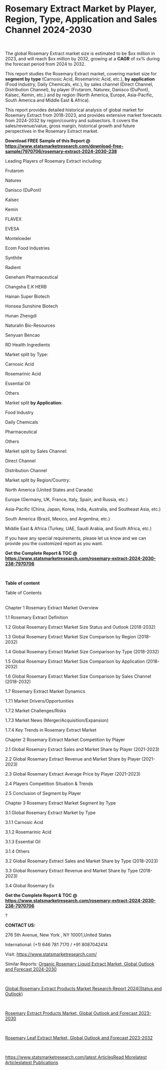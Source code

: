 <h1>Rosemary Extract Market by Player, Region, Type, Application and Sales Channel 2024-2030</h1><br/><p>The global Rosemary Extract market size is estimated to be $xx million in 2023, and will reach $xx million by 2032, growing at a <strong>CAGR</strong> of xx% during the forecast period from 2024 to 2032.</p>
 
 
 
 <p>This report studies the Rosemary Extract market, covering market size for <strong>segment by type</strong> (Carnosic Acid, Rosemarinic Acid, etc.), <strong>by application</strong> (Food Industry, Daily Chemicals, etc.), by sales channel (Direct Channel, Distribution Channel), by player (Frutarom, Naturex, Danisco (DuPont), Kalsec, Kemin, etc.) and by region (North America, Europe, Asia-Pacific, South America and Middle East & Africa).</p>
 
 
 
 <p>This report provides detailed historical analysis of global market for Rosemary Extract from 2018-2023, and provides extensive market forecasts from 2024-2032 by region/country and subsectors. It covers the sales/revenue/value, gross margin, historical growth and future perspectives in the Rosemary Extract market.</p>
 
 
 
 <p><strong>Download FREE Sample of this Report @ <a href="https://www.statsmarketresearch.com/download-free-sample/7970706/rosemary-extract-2024-2030-238">https://www.statsmarketresearch.com/download-free-sample/7970706/rosemary-extract-2024-2030-238</a></strong></p>
 
 
 
 <p>Leading Players of Rosemary Extract including:</p>
 
 
 
 <p>Frutarom</p>
 
 
 
 <p>Naturex</p>
 
 
 
 <p>Danisco (DuPont)</p>
 
 
 
 <p>Kalsec</p>
 
 
 
 <p>Kemin</p>
 
 
 
 <p>FLAVEX</p>
 
 
 
 <p>EVESA</p>
 
 
 
 <p>Monteloeder</p>
 
 
 
 <p>Ecom Food Industries</p>
 
 
 
 <p>Synthite</p>
 
 
 
 <p>Radient</p>
 
 
 
 <p>Geneham Pharmaceutical</p>
 
 
 
 <p>Changsha E.K HERB</p>
 
 
 
 <p>Hainan Super Biotech</p>
 
 
 
 <p>Honsea Sunshine Biotech</p>
 
 
 
 <p>Hunan Zhengdi</p>
 
 
 
 <p>Naturalin Bio-Resources</p>
 
 
 
 <p>Senyuan Bencao</p>
 
 
 
 <p>RD Health Ingredients</p>
 
 
 
 <p>Market split by Type:</p>
 
 
 
 <p>Carnosic Acid</p>
 
 
 
 <p>Rosemarinic Acid</p>
 
 
 
 <p>Essential Oil</p>
 
 
 
 <p>Others</p>
 
 
 
 <p>Market split <strong>by Application</strong>:</p>
 
 
 
 <p>Food Industry</p>
 
 
 
 <p>Daily Chemicals</p>
 
 
 
 <p>Pharmaceutical</p>
 
 
 
 <p>Others</p>
 
 
 
 <p>Market split by Sales Channel:</p>
 
 
 
 <p>Direct Channel</p>
 
 
 
 <p>Distribution Channel</p>
 
 
 
 <p>Market split by Region/Country:</p>
 
 
 
 <p>North America (United States and Canada)</p>
 
 
 
 <p>Europe (Germany, UK, France, Italy, Spain, and Russia, etc.)</p>
 
 
 
 <p>Asia-Pacific (China, Japan, Korea, India, Australia, and Southeast Asia, etc.)</p>
 
 
 
 <p>South America (Brazil, Mexico, and Argentina, etc.)</p>
 
 
 
 <p>Middle East & Africa (Turkey, UAE, Saudi Arabia, and South Africa, etc.)</p>
 
 
 
 <p>If you have any special requirements, please let us know and we can provide you the customized report as you want.</p>
 
 
 
 <div><b>Get the Complete Report & TOC @ <a href="https://www.statsmarketresearch.com/rosemary-extract-2024-2030-238-7970706">https://www.statsmarketresearch.com/rosemary-extract-2024-2030-238-7970706</a></b></div>
 
 
 
 <p><br />
 
 <b>Table of content</b></p>
 
 
 
 <p>Table of Contents<br />
 
 <br />
 
 Chapter 1 Rosemary Extract Market Overview<br />
 
 1.1 Rosemary Extract Definition<br />
 
 1.2 Global Rosemary Extract Market Size Status and Outlook (2018-2032)<br />
 
 1.3 Global Rosemary Extract Market Size Comparison by Region (2018-2032)<br />
 
 1.4 Global Rosemary Extract Market Size Comparison by Type (2018-2032)<br />
 
 1.5 Global Rosemary Extract Market Size Comparison by Application (2018-2032)<br />
 
 1.6 Global Rosemary Extract Market Size Comparison by Sales Channel (2018-2032)<br />
 
 1.7 Rosemary Extract Market Dynamics<br />
 
 1.7.1 Market Drivers/Opportunities<br />
 
 1.7.2 Market Challenges/Risks<br />
 
 1.7.3 Market News (Merger/Acquisition/Expansion)<br />
 
 1.7.4 Key Trends in Rosemary Extract Market<br />
 
 Chapter 2 Rosemary Extract Market Competition by Player<br />
 
 2.1 Global Rosemary Extract Sales and Market Share by Player (2021-2023)<br />
 
 2.2 Global Rosemary Extract Revenue and Market Share by Player (2021-2023)<br />
 
 2.3 Global Rosemary Extract Average Price by Player (2021-2023)<br />
 
 2.4 Players Competition Situation & Trends<br />
 
 2.5 Conclusion of Segment by Player<br />
 
 Chapter 3 Rosemary Extract Market Segment by Type<br />
 
 3.1 Global Rosemary Extract Market by Type<br />
 
 3.1.1 Carnosic Acid<br />
 
 3.1.2 Rosemarinic Acid<br />
 
 3.1.3 Essential Oil<br />
 
 3.1.4 Others<br />
 
 3.2 Global Rosemary Extract Sales and Market Share by Type (2018-2023)<br />
 
 3.3 Global Rosemary Extract Revenue and Market Share by Type (2018-2023)<br />
 
 3.4 Global Rosemary Ex</p>
 
 
 
 <div><b>Get the Complete Report & TOC @ <a href="https://www.statsmarketresearch.com/rosemary-extract-2024-2030-238-7970706">https://www.statsmarketresearch.com/rosemary-extract-2024-2030-238-7970706</a></b></div>
 
 
 
 <p>? </p>
 
 
 
 <p><b>CONTACT US:</b><br />
 
 276 5th Avenue, New York , NY 10001,United States<br />
 
 International: (+1) 646 781 7170 / +91 8087042414<br />
 
 Visit: <a href="https://www.statsmarketresearch.com/">https://www.statsmarketresearch.com/</a><br />
 
 Similar Reports: <a href="https://www.statsmarketresearch.com/rosemary-extract-2024-2030-238-7970706">Organic Rosemary Liquid Extract Market, Global Outlook and Forecast 2024-2030</a><br />
 
 <br />
 
 <a href="https://www.statsmarketresearch.com/rosemary-extract-2024-2030-238-7970706">Global Rosemary Extract Products Market Research Report 2024(Status and Outlook)</a><br />
 
 <br />
 
 <a href="https://www.statsmarketresearch.com/rosemary-extract-2024-2030-238-7970706">Rosemary Extract Products Market, Global Outlook and Forecast 2023-2030</a><br />
 
 <br />
 
 <a href="https://www.statsmarketresearch.com/rosemary-extract-2024-2030-238-7970706">Rosemary Leaf Extract Market, Global Outlook and Forecast 2023-2032</a><br />
 
 <br />
 
 <a href="https://gyeongbokgung.com">https://www.statsmarketresearch.com/</a><a href="https://hallyeomaritime.com">latest Articles</a><a href="https://jingwansa.com">Read More</a><a href="https://nguoiviet.jp/">latest Articles</a><a href="https://www.intelmarketresearch.com/">latest Publications</a></p>